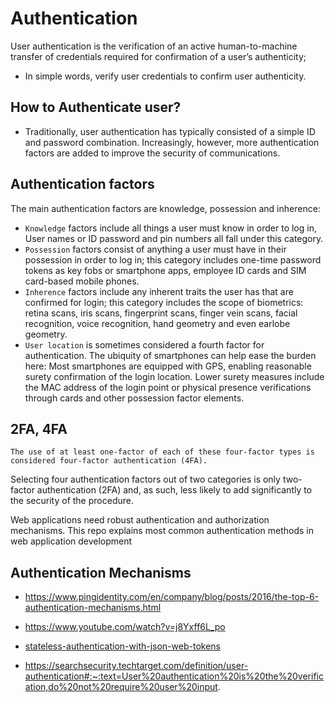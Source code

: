 # Authentication
User authentication is the verification of an active human-to-machine transfer of credentials required for confirmation of a user’s authenticity;

- In simple words, verify user credentials to confirm user authenticity. 

## How to Authenticate user?
- Traditionally, user authentication has typically consisted of a simple ID and password combination. Increasingly, however, more authentication factors are added to improve the security of communications.

## Authentication factors
The main authentication factors are knowledge, possession and inherence:

- `Knowledge` factors include all things a user must know in order to log in, User names or ID password and pin numbers all fall under this category.
- `Possession` factors consist of anything a user must have in their possession in order to log in; this category includes one-time password tokens as key fobs or smartphone apps, employee ID cards and SIM card-based mobile phones.
- `Inherence` factors include any inherent traits the user has that are confirmed for login; this category includes the scope of biometrics: retina scans, iris scans, fingerprint scans, finger vein scans, facial recognition, voice recognition, hand geometry and even earlobe geometry.
- `User location` is sometimes considered a fourth factor for authentication. The ubiquity of smartphones can help ease the burden here: Most smartphones are equipped with GPS, enabling reasonable surety confirmation of the login location. Lower surety measures include the MAC address of the login point or physical presence verifications through cards and other possession factor elements.


## 2FA, 4FA
```
The use of at least one-factor of each of these four-factor types is considered four-factor authentication (4FA).
```

 Selecting four authentication factors out of two categories is only two-factor authentication (2FA) and, as such, less likely to add significantly to the security of the procedure.



Web applications need robust authentication and authorization mechanisms. 
This repo explains most common authentication methods in web application development

## Authentication Mechanisms 
- https://www.pingidentity.com/en/company/blog/posts/2016/the-top-6-authentication-mechanisms.html

- https://www.youtube.com/watch?v=j8Yxff6L_po

- [stateless-authentication-with-json-web-tokens](https://github.com/mankenavenkatesh/webapp-internals/blob/master/Authentication/stateless-authentication-with-json-web-tokens)

- https://searchsecurity.techtarget.com/definition/user-authentication#:~:text=User%20authentication%20is%20the%20verification,do%20not%20require%20user%20input.
